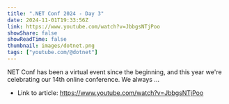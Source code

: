 ```yaml
---
title: ".NET Conf 2024 - Day 3"
date: 2024-11-01T19:33:56Z
link: https://www.youtube.com/watch?v=JbbgsNTjPoo
showShare: false
showReadTime: false
thumbnail: images/dotnet.png
tags: ["youtube.com/@dotnet"]
---
```

NET Conf has been a virtual event since the beginning, and this year we're celebrating our 14th online conference. We always ...

- Link to article: https://www.youtube.com/watch?v=JbbgsNTjPoo